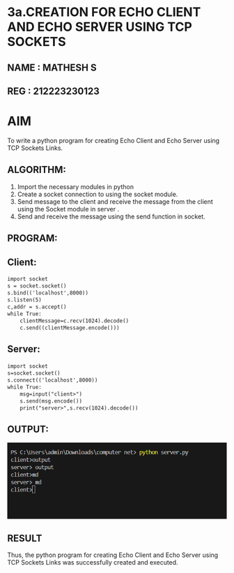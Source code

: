 # 3a.CREATION FOR ECHO CLIENT AND ECHO SERVER USING TCP SOCKETS
## NAME : MATHESH S
## REG : 212223230123
# AIM
To write a python program for creating Echo Client and Echo Server using TCP
Sockets Links.
## ALGORITHM:
1. Import the necessary modules in python
2. Create a socket connection to using the socket module.
3. Send message to the client and receive the message from the client using the Socket module in
 server .
4. Send and receive the message using the send function in socket.
## PROGRAM:

## Client:

```
import socket
s = socket.socket()
s.bind(('localhost',8000))
s.listen(5)
c,addr = s.accept()
while True:
    clientMessage=c.recv(1024).decode()
    c.send((clientMessage.encode()))

```

## Server:

```
import socket
s=socket.socket()
s.connect(('localhost',8000))
while True:
    msg=input("client>")
    s.send(msg.encode())
    print("server>",s.recv(1024).decode())

```

## OUTPUT:

![alt text](image.png)

## RESULT
Thus, the python program for creating Echo Client and Echo Server using TCP Sockets Links 
was successfully created and executed.
